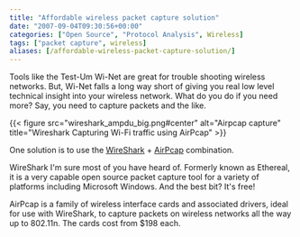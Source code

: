 ```yaml
---
title: "Affordable wireless packet capture solution"
date: "2007-09-04T09:30:56+00:00"
categories: ["Open Source", "Protocol Analysis", Wireless]
tags: ["packet capture", wireless]
aliases: [/affordable-wireless-packet-capture-solution/]
---
```


Tools like the Test-Um Wi-Net are great for trouble shooting wireless networks. But, Wi-Net falls a long way short of giving you real low level technical insight into your wireless network. What do you do if you need more? Say, you need to capture packets and the like.

{{< figure src="wireshark_ampdu_big.png#center" alt="Airpcap capture" title="Wireshark Capturing Wi-Fi traffic using AirPcap" >}}

One solution is to use the [WireShark](http://www.wireshark.org/) + [AirPcap](http://www.riverbed.com/products/performance-management-control/network-performance-management/wireless-packet-capture.html) combination.

WireShark I'm sure most of you have heard of. Formerly known as Ethereal, it is a very capable open source packet capture tool for a variety of platforms including Microsoft Windows. And the best bit? It's free!

AirPcap is a family of wireless interface cards and associated drivers, ideal for use with WireShark, to capture packets on wireless networks all the way up to 802.11n. The cards cost from $198 each.
